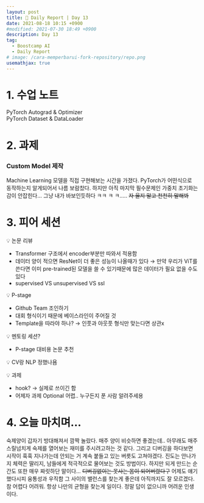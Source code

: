 ```yaml
---
layout: post
title: 📔 Daily Report | Day 13
date: 2021-08-18 10:15 +0900
#modified: 2021-07-30 18:49 +0900
description: Day 13
tag:
  - Boostcamp AI
  - Daily Report
# image: /cara-memperbarui-fork-repository/repo.png
usemathjax: true
---
```


# 1. 수업 노트

PyTorch Autograd & Optimizer\
PyTorch Dataset & DataLoader

# 2. 과제

### Custom Model 제작

Machine Learning 모델을 직접 구현해보는 시간을 가졌다. PyTorch가 어떤식으로 동작하는지 알게되어서 나름 보람찼다. 하지만 아직 마지막 필수문제인 가중치 초기화는 감이 안잡힌다... 그냥 내가 바보인듯하다 ㅋㅋ ㅋ ㅋ..... ~~자 울지 말고 천천히 말해봐~~

# 3. 피어 세션

💡 논문 리뷰
- Transformer 구조에서 encoder부분만 따와서 적용함
- 데이터 양이 적으면 ResNet이 더 좋은 성능이 나올때가 있다 → 만약 우리가 ViT를 쓴다면 이미 pre-trained된 모델을 쓸 수 있기때문에 많은 데이터가 필요 없을 수도 있다
- supervised VS unsupervised VS ssl

💡 P-stage
- Github Team 조인하기
- 대회 형식이기 때문에 베이스라인이 주어질 것
- Template을 따라야 하나? → 인풋과 아웃풋 형식만 맞는다면 상관x

💡 멘토링 세션?
- P-stage 대비용 논문 추천

💡 CV랑 NLP 정했나욤

💡 과제
- hook? → 실제로 쓰이긴 함
- 어제자 과제 Optional 어렵.. 누구든지 푼 사람 알려주세용

# 4. 오늘 마치며...

숙제양이 갑자기 방대해져서 깜짝 놀랐다. 매주 양이 비슷하면 좋겠는데.. 아무래도 매주 스릴넘치게 숙제를 열어보는 재미를 주시려고하는 것 같다. 그리고 디버깅을 하다보면 시작이 훅훅 지나가는데 안되는 거 계속 붙들고 있는 버릇도 고쳐야겠다. 진도는 안나가지 체력은 딸리지, 남들에게 적극적으로 물어보는 것도 방법이다. 하지만 되게 만드는 순간도 또한 매우 짜릿하단 말이다... ~~디버깅없이는 못사는 몸이 되어버렸다구~~ 어제도 얘기했다시피 융통성과 우직함 그 사이의 밸런스를 찾는게 좋은데 아직까지도 잘 모르겠다. 참 어렵다 어려워. 항상 나만의 균형을 찾는게 일이다. 정말 답이 없으니까 어려운 인생이다.